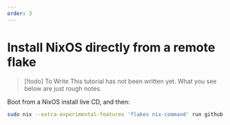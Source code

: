 ```yaml
---
order: 3
---
```


# Install NixOS directly from a remote flake

>[!todo] To Write
> This tutorial has not been written yet. What you see below are just rough notes.

Boot from a NixOS install live CD, and then:

```sh
sudo nix --extra-experimental-features 'flakes nix-command' run github:nix-community/disko#disko-install -- --flake "github:nixos-asia/website/disko-install?dir=global/nixos-install-oneclick#oneclick" --write-efi-boot-entries --disk main /dev/sda
```